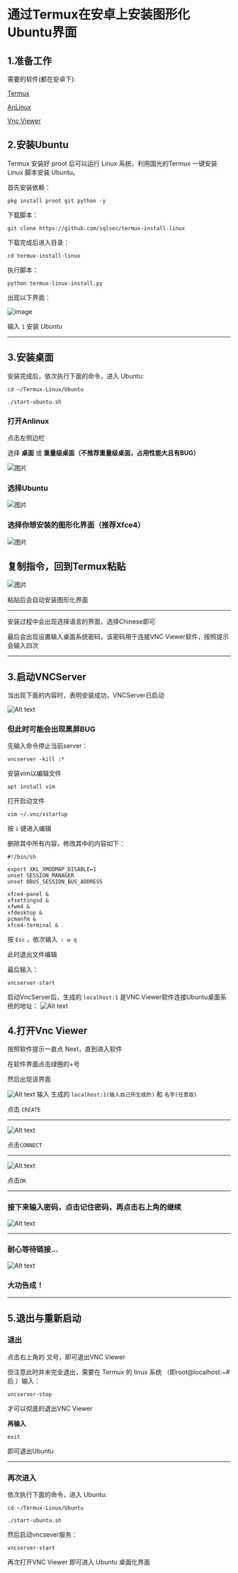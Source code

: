 # 通过Termux在安卓上安装图形化Ubuntu界面

## 1.准备工作
需要的软件(都在安卓下):

[Termux](https://termux.dev/en/)

[AnLinux](https://github.com/EXALAB/AnLinux-App)

[Vnc Viewer](https://www.realvnc.com/en/connect/download/viewer/)

## 2.安装Ubuntu

Termux 安装好 proot 后可以运行 Linux 系统，利用国光的Termux 一键安装 Linux 脚本安装 Ubuntu。

首先安装依赖：

```
pkg install proot git python -y
```

下载脚本：

```
git clone https://github.com/sqlsec/termux-install-linux
```
下载完成后进入目录：
```
cd termux-install-linux
```
执行脚本：
```
python termux-linux-install.py
```
出现以下界面：

![image](./imgs_2/1.png)

输入 ```1``` 安装 *Ubuntu*

---
## 3.安装桌面
安装完成后，依次执行下面的命令，进入 Ubuntu:
```
cd ~/Termux-Linux/Ubuntu
```
```
./start-ubuntu.sh
```

### 打开**Anlinux**
点击左侧边栏

选择 **桌面** 或 **重量级桌面（不推荐重量级桌面，占用性能大且有BUG）**

![图片](./imgs_2/2.jpg)

### 选择Ubuntu

![图片](./imgs_2/3.jpg)

### 选择你想安装的图形化界面（推荐Xfce4）

![图片](./imgs_2/4.jpg)

## 复制指令，回到Termux粘贴

![图片](./imgs_2/5.jpg)

粘贴后会自动安装图形化界面

---

安装过程中会出现选择语言的界面，选择Chinese即可

最后会出现设置输入桌面系统密码，该密码用于连接VNC Viewer软件，按照提示会输入四次

---
## 3.启动VNCServer
当出现下面的内容时，表明安装成功，VNCServer已启动

![Alt text](./imgs_2/6.png)

### 但此时可能会出现黑屏BUG


先输入命令停止当前server：
```
vncserver -kill :*
```
安装vim以编辑文件
```
apt install vim
```

打开启动文件
```
vim ~/.vnc/xstartup
```

按 ```i``` 键进入编辑

删除其中所有内容，修改其中的内容如下：
```
#!/bin/sh
 
export XKL_XMODMAP_DISABLE=1
unset SESSION_MANAGER
unset DBUS_SESSION_BUS_ADDRESS
 
xfce4-panel &
xfsettingsd &
xfwm4 &
xfdesktop &
pcmanfm &
xfce4-terminal &
```
按 ```Esc``` ，依次输入``` : w q``` 

此时退出文件编辑

最后输入：
```
vncserver-start
```
启动VncServer后，生成的 ```localhost:1``` 是VNC Viewer软件连接Ubuntu桌面系统的地址：
![Alt text](./imgs_2/7.png)

## 4.打开Vnc Viewer
按照软件提示一直点 Next，直到进入软件

在软件界面点击绿圈的+号

然后出现该界面

![Alt text](./imgs_2/8.png)
输入 生成的 ```localhost:1(输入自己所生成的)``` 和 ```名字(任意取)```

点击 ```CREATE```

---

![Alt text](./imgs_2/9.png)

点击```CONNECT```

---

![Alt text](./imgs_2/10.png)

点击```OK```

---

### 接下来输入密码，点击记住密码，再点击右上角的继续
![Alt text](./imgs_2/11.png)

---

### 耐心等待链接...

![Alt text](./imgs_2/12.jpg)

### 大功告成！

---

## 5.退出与重新启动

### 退出

点击右上角的  叉号，即可退出VNC Viewer

但注意此时并未完全退出，需要在 Termux 的 linux 系统 （即root@localhost:~# 后 ）输入：
```
vncserver-stop
```
才可以彻底的退出VNC Viewer

**再输入**
```
exit
```
即可退出Ubuntu

---

### 再次进入

依次执行下面的命令，进入 Ubuntu:
```
cd ~/Termux-Linux/Ubuntu
```
```
./start-ubuntu.sh
```
然后启动vncsever服务：
```
vncserver-start
```
再次打开VNC Viewer 即可进入 Ubuntu 桌面化界面
